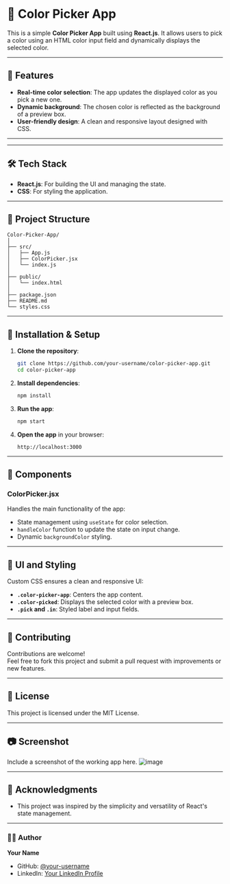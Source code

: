 
# 🎨 Color Picker App

This is a simple **Color Picker App** built using **React.js**. It allows users to pick a color using an HTML color input field and dynamically displays the selected color.

---

## 🚀 Features

- **Real-time color selection**: The app updates the displayed color as you pick a new one.
- **Dynamic background**: The chosen color is reflected as the background of a preview box.
- **User-friendly design**: A clean and responsive layout designed with CSS.

---



---

## 🛠️ Tech Stack

- **React.js**: For building the UI and managing the state.
- **CSS**: For styling the application.

---

## 📁 Project Structure

```
Color-Picker-App/
│
├── src/
│   ├── App.js
│   ├── ColorPicker.jsx
│   └── index.js
│
├── public/
│   └── index.html
│
├── package.json
├── README.md
└── styles.css
```

---

## 🔧 Installation & Setup

1. **Clone the repository**:
   ```bash
   git clone https://github.com/your-username/color-picker-app.git
   cd color-picker-app
   ```

2. **Install dependencies**:
   ```bash
   npm install
   ```

3. **Run the app**:
   ```bash
   npm start
   ```

4. **Open the app** in your browser:
   ```
   http://localhost:3000
   ```

---

## 🧩 Components

### **ColorPicker.jsx**
Handles the main functionality of the app:
- State management using `useState` for color selection.
- `handleColor` function to update the state on input change.
- Dynamic `backgroundColor` styling.

---

## 🎨 UI and Styling

Custom CSS ensures a clean and responsive UI:
- **`.color-picker-app`**: Centers the app content.
- **`.color-picked`**: Displays the selected color with a preview box.
- **`.pick` and `.in`**: Styled label and input fields.

---

## 🤝 Contributing

Contributions are welcome!  
Feel free to fork this project and submit a pull request with improvements or new features.

---

## 📝 License

This project is licensed under the MIT License.

---

## 📷 Screenshot

Include a screenshot of the working app here.
![image](https://github.com/user-attachments/assets/1bffa524-0b01-466f-b909-d9e52937312f)

---

## 🙌 Acknowledgments

- This project was inspired by the simplicity and versatility of React's state management.

---

### 👨‍💻 Author

**Your Name**  
- GitHub: [@your-username](https://github.com/your-username)
- LinkedIn: [Your LinkedIn Profile](#)
